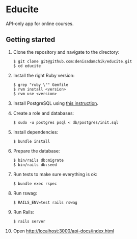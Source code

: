 # Educite
API-only app for online courses.

## Getting started

1. Clone the repository and navigate to the directory:

   ```shell
   $ git clone git@github.com:denisadamchik/educite.git
   $ cd educite
   ```

2. Install the right Ruby version:

   ```shell
   $ grep "ruby \"" Gemfile
   $ rvm install <version>
   $ rvm use <version>
   ```

3. Install PostgreSQL using [this instruction](https://www.postgresqltutorial.com/postgresql-getting-started/install-postgresql-linux/).

4. Create a role and databases:

   ```shell
   $ sudo -u postgres psql < db/postgres/init.sql
   ```

5. Install dependencies:

   ```shell
   $ bundle install
   ```

6. Prepare the database:

   ```shell
   $ bin/rails db:migrate
   $ bin/rails db:seed
   ```

7. Run tests to make sure everything is ok:

    ```shell
    $ bundle exec rspec
    ```

8. Run rswag:

    ```shell
    $ RAILS_ENV=test rails rswag
    ```

9. Run Rails:

    ```shell
    $ rails server
    ```

10. Open <http://localhost:3000/api-docs/index.html>
